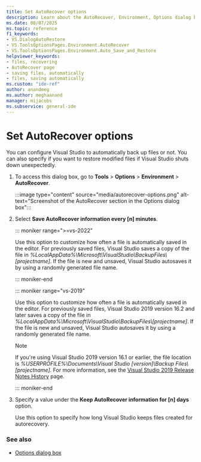 ```yaml
---
title: Set AutoRecover options
description: Learn about the AutoRecover, Environment, Options dialog box and how it's used to specify whether or not to automatically back up files.
ms.date: 08/07/2025
ms.topic: reference
f1_keywords:
- VS.DialogAutoRestore
- VS.ToolsOptionsPages.Environment.AutoRecover
- VS.ToolsOptionsPages.Environment.Auto_Save_and_Restore
helpviewer_keywords:
- files, recovering
- AutoRecover page
- saving files, automatically
- files, saving automatically
ms.custom: "ide-ref"
author: anandmeg
ms.author: meghaanand
manager: mijacobs
ms.subservice: general-ide
---
```

# Set AutoRecover options

You can configure Visual Studio to automatically back up files or not. You can also specify if you want to restore modified files if Visual Studio shuts down unexpectedly.

1. To access this dialog box, go to **Tools** > **Options** > **Environment** > **AutoRecover**.

   :::image type="content" source="media/autorecover-options.png" alt-text="Screenshot of the AutoRecover section in the Options dialog box":::

1. Select **Save AutoRecover information every [n] minutes**.

   ::: moniker range=">=vs-2022"

   Use this option to customize how often a file is automatically saved in the editor. For previously saved files, Visual Studio saves a copy of the file in *%LocalAppData%\Microsoft\VisualStudio\BackupFiles\\[projectname]*. If the file is new and unsaved, Visual Studio autosaves it by using a randomly generated file name.

   ::: moniker-end

   ::: moniker range="vs-2019"

   Use this option to customize how often a file is automatically saved in the editor. For previously saved files, Visual Studio 2019 version 16.2 and later saves a copy of the file in *%LocalAppData%\Microsoft\VisualStudio\BackupFiles\\[projectname]*. If the file is new and unsaved, Visual Studio autosaves it by using a randomly generated file name.

   > [!NOTE]
   > If you're using Visual Studio 2019 version 16.1 or earlier, the file location is *%USERPROFILE%\Documents\Visual Studio [version]\Backup Files\\[projectname]*. For more information, see the [Visual Studio 2019 Release Notes History](/visualstudio/releases/2019/release-notes-history/) page.

   ::: moniker-end

1. Specify a value under the **Keep AutoRecover information for [n] days** option.

   Use this option to specify how long Visual Studio keeps files created for autorecovery.

### See also

- [Options dialog box](../ide/reference/options-dialog-box-visual-studio.md)
